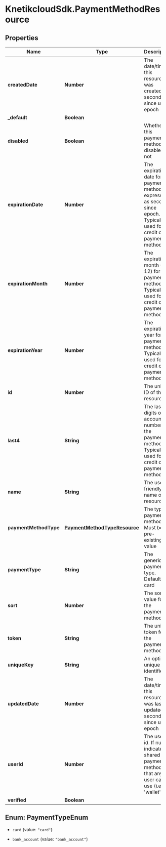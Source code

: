 # KnetikcloudSdk.PaymentMethodResource

## Properties
Name | Type | Description | Notes
------------ | ------------- | ------------- | -------------
**createdDate** | **Number** | The date/time this resource was created in seconds since unix epoch | [optional] 
**_default** | **Boolean** |  | [optional] 
**disabled** | **Boolean** | Whether this payment method is disabled or not | [optional] 
**expirationDate** | **Number** | The expiration date for the payment method, expressed as seconds since epoch. Typically used for credit card payment methods | [optional] 
**expirationMonth** | **Number** | The expiration month (1 - 12) for the payment method. Typically used for credit card payment methods | [optional] 
**expirationYear** | **Number** | The expiration year for the payment method. Typically used for credit card payment methods | [optional] 
**id** | **Number** | The unique ID of the resource | [optional] 
**last4** | **String** | The last 4 digits of the account number for the payment method. Typically used for credit card payment methods | [optional] 
**name** | **String** | The user friendly name of the resource | 
**paymentMethodType** | [**PaymentMethodTypeResource**](PaymentMethodTypeResource.md) | The type of payment method. Must be a pre-existing value | 
**paymentType** | **String** | The generic payment type. Default is card | [optional] 
**sort** | **Number** | The sort value for the payment method | [optional] 
**token** | **String** | The unique token for the payment method | [optional] 
**uniqueKey** | **String** | An optional unique identifier | [optional] 
**updatedDate** | **Number** | The date/time this resource was last updated in seconds since unix epoch | [optional] 
**userId** | **Number** | The user&#39;s id. If null, indicates a shared payment method that any user can use (i.e., &#39;wallet&#39;) | [optional] 
**verified** | **Boolean** |  | [optional] 


<a name="PaymentTypeEnum"></a>
## Enum: PaymentTypeEnum


* `card` (value: `"card"`)

* `bank_account` (value: `"bank_account"`)




